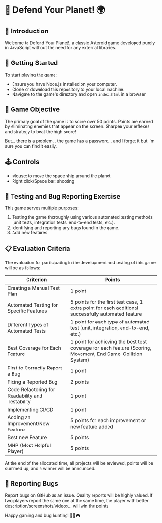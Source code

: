 # 🌌 Defend Your Planet! 🌍

## 🚀 Introduction
Welcome to Defend Your Planet!, a classic Asteroid game developed purely in JavaScript without the need for any external libraries. 

## 🏁 Getting Started
To start playing the game:

- Ensure you have Node.js installed on your computer.
- Clone or download this repository to your local machine.
- Navigate to the game's directory and open `index.html` in a browser

## 🎯 Game Objective
The primary goal of the game is to score over 50 points. Points are earned by eliminating enemies that appear on the screen. Sharpen your reflexes and strategy to beat the high score!

But... there is a problem... the game has a password... and I forget it but I'm sure you can find it easily.

## 🕹️ Controls
- Mouse: to move the space ship around the planet
- Right click/Space bar: shooting

## 🧪 Testing and Bug Reporting Exercise
This game serves multiple purposes:

1. Testing the game thoroughly using various automated testing methods (unit tests, integration tests, end-to-end tests, etc.). 
2. Identifying and reporting any bugs found in the game.
3. Add new features

## 📋 Evaluation Criteria
The evaluation for participating in the development and testing of this game will be as follows:

| Criterion                                          | Points        |
|----------------------------------------------------|---------------|
| Creating a Manual Test Plan                        | 1 point       |
| Automated Testing for Specific Features            | 5 points for the first test case, 1 extra point for each additional successfully automated feature |
| Different Types of Automated Tests                 | 1 point for each type of automated test (unit, integration, end-to-end, etc.) |
| Best Coverage for Each Feature                     | 1 point for achieving the best test coverage for each feature (Scoring, Movement, End Game, Collision System) |
| First to Correctly Report a Bug                    | 1 point       |
| Fixing a Reported Bug                              | 2 points      |
| Code Refactoring for Readability and Testability   | 1 point       |
| Implementing CI/CD                                 | 1 point       |
| Adding an Improvement/New Feature                  | 5 points for each improvement or new feature added |
| Best new Feature                                   | 5 points      |
| MHP (Most Helpful Player)                          | 5 points      |

At the end of the allocated time, all projects will be reviewed, points will be summed up, and a winner will be announced.

## 🐞 Reporting Bugs
Report bugs on GitHub as an issue. Quality reports will be highly valued. If two players report the same one at the same time, the player with better description/screenshots/videos... will win the points

Happy gaming and bug hunting! 🕵️‍♂️🎮
